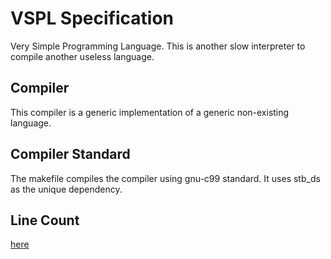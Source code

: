 # VSPL Specification

Very Simple Programming Language. This is another slow interpreter to compile
another useless language.

## Compiler

This compiler is a generic implementation of a generic non-existing language.

## Compiler Standard

The makefile compiles the compiler using gnu-c99 standard. It uses stb_ds as
the unique dependency.

## Line Count
[here](./wc.md)

